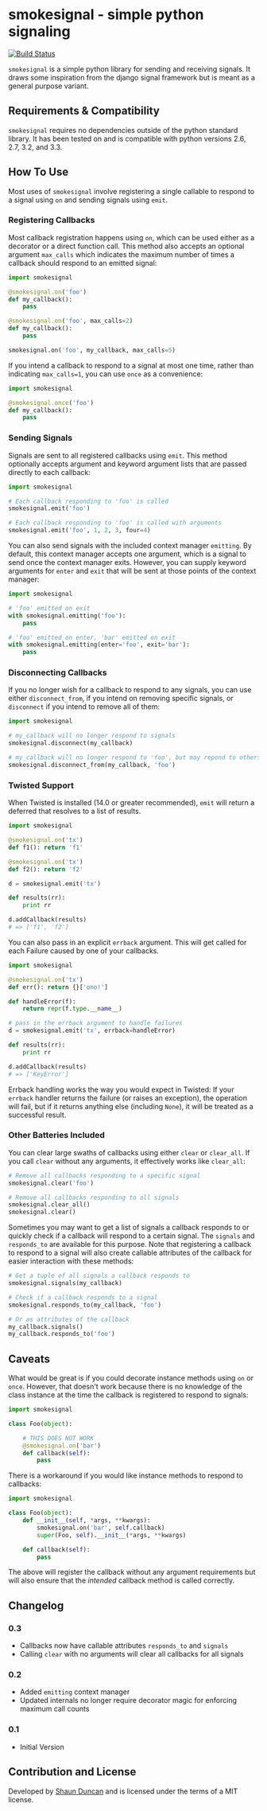 # smokesignal - simple python signaling

[![Build Status](https://travis-ci.org/shaunduncan/smokesignal.png)](https://travis-ci.org/shaunduncan/smokesignal)

`smokesignal` is a simple python library for sending and receiving signals.
It draws some inspiration from the django signal framework but is meant as a
general purpose variant.


## Requirements & Compatibility

`smokesignal` requires no dependencies outside of the python standard library.
It has been tested on and is compatible with python versions 2.6, 2.7, 3.2, and 3.3.


## How To Use

Most uses of `smokesignal` involve registering a single callable to respond to a signal
using `on` and sending signals using `emit`.

### Registering Callbacks

Most callback registration happens using `on`, which can be used either as a decorator
or a direct function call. This method also accepts an optional argument `max_calls` which
indicates the maximum number of times a callback should respond to an emitted signal:

```python
import smokesignal

@smokesignal.on('foo')
def my_callback():
    pass

@smokesignal.on('foo', max_calls=2)
def my_callback():
    pass

smokesignal.on('foo', my_callback, max_calls=5)
```

If you intend a callback to respond to a signal at most one time, rather than indicating
`max_calls=1`, you can use `once` as a convenience:

```python
import smokesignal

@smokesignal.once('foo')
def my_callback():
    pass
```

### Sending Signals

Signals are sent to all registered callbacks using `emit`. This method optionally accepts
argument and keyword argument lists that are passed directly to each callback:

```python
import smokesignal

# Each callback responding to 'foo' is called
smokesignal.emit('foo')

# Each callback responding to 'foo' is called with arguments
smokesignal.emit('foo', 1, 2, 3, four=4)
```

You can also send signals with the included context manager `emitting`. By default, this context
manager accepts one argument, which is a signal to send once the context manager exits. However,
you can supply keyword arguments for `enter` and `exit` that will be sent at those points of the
context manager:

```python
import smokesignal

# 'foo' emitted on exit
with smokesignal.emitting('foo'):
    pass

# 'foo' emitted on enter, 'bar' emitted on exit
with smokesignal.emitting(enter='foo', exit='bar'):
    pass
```

### Disconnecting Callbacks

If you no longer wish for a callback to respond to any signals, you can use either
`disconnect_from`, if you intend on removing specific signals, or `disconnect` if you intend
to remove all of them:

```python
import smokesignal

# my_callback will no longer respond to signals
smokesignal.disconnect(my_callback)

# my_callback will no longer respond to 'foo', but may repond to others
smokesignal.disconnect_from(my_callback, 'foo')
```

### Twisted Support

When Twisted is installed (14.0 or greater recommended), `emit` will return a
deferred that resolves to a list of results.

```python
import smokesignal

@smokesignal.on('tx')
def f1(): return 'f1'

@smokesignal.on('tx')
def f2(): return 'f2'

d = smokesignal.emit('tx')

def results(rr):
    print rr

d.addCallback(results)
# => ['f1', 'f2']
```

You can also pass in an explicit `errback` argument. This will get called for
each Failure caused by one of your callbacks.

```python
import smokesignal

@smokesignal.on('tx')
def err(): return {}['ono!']

def handleError(f):
    return repr(f.type.__name__)

# pass in the errback argument to handle failures
d = smokesignal.emit('tx', errback=handleError)

def results(rr):
    print rr

d.addCallback(results)
# => ['KeyError']
```

Errback handling works the way you would expect in Twisted: If your `errback`
handler returns the failure (or raises an exception), the operation will fail,
but if it returns anything else (including `None`), it will be treated as a
successful result.

### Other Batteries Included


You can clear large swaths of callbacks using either `clear` or `clear_all`.
If you call `clear` without any arguments, it effectively works like `clear_all`:

```python
# Remove all callbacks responding to a specific signal
smokesignal.clear('foo')

# Remove all callbacks responding to all signals
smokesignal.clear_all()
smokesignal.clear()
```

Sometimes you may want to get a list of signals a callback responds to or quickly
check if a callback will respond to a certain signal. The `signals` and `responds_to`
are available for this purpose. Note that registering a callback to respond to a
signal will also create callable attributes of the callback for easier interaction
with these methods:

```python
# Get a tuple of all signals a callback responds to
smokesignal.signals(my_callback)

# Check if a callback responds to a signal
smokesignal.responds_to(my_callback, 'foo')

# Or as attributes of the callback
my_callback.signals()
my_callback.responds_to('foo')
```


## Caveats

What would be great is if you could decorate instance methods using `on` or `once`. However,
that doesn't work because there is no knowledge of the class instance at the time the callback
is registered to respond to signals:

```python
import smokesignal

class Foo(object):

    # THIS DOES NOT WORK
    @smokesignal.on('bar')
    def callback(self):
        pass
```

There is a workaround if you would like instance methods to respond to callbacks:

```python
import smokesignal

class Foo(object):
    def __init__(self, *args, **kwargs):
        smokesignal.on('bar', self.callback)
        super(Foo, self).__init__(*args, **kwargs)

    def callback(self):
        pass
```

The above will register the callback without any argument requirements but will
also ensure that the _intended_ callback method is called correctly.


## Changelog

### 0.3
- Callbacks now have callable attributes `responds_to` and `signals`
- Calling `clear` with no arguments will clear all callbacks for all signals

### 0.2
- Added `emitting` context manager
- Updated internals no longer require decorator magic for enforcing maximum call counts

### 0.1
- Initial Version


## Contribution and License

Developed by [Shaun Duncan](mailto:shaun.duncan@gmail.com) and is
licensed under the terms of a MIT license.
